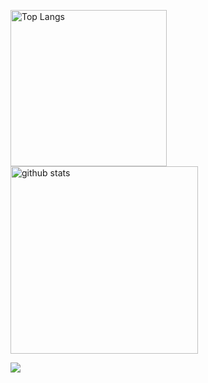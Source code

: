 <p align="left"> 
  <img alt="Top Langs" height="250px" src="https://github-readme-stats.vercel.app/api?username=tenpadrummer&count_private=true&show_icons=true&theme=dracula" />
  <img alt="github stats" height="300px" src="https://github-readme-stats.vercel.app/api/top-langs/?username=tenpadrummer" />
</p>

<a href="https://github.com/tenpadrummer">
  <img src="https://github-profile-trophy.vercel.app/?username=ryo-ma&theme=dracula&no-frame=true"/>
</a>

